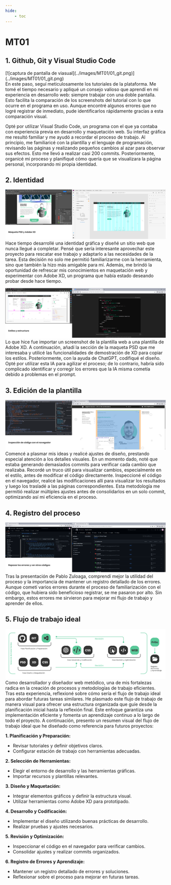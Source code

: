 ```yaml
---
hide:
    - toc
---
```


# MT01

## 1. Github, Git y Visual Studio Code
<div class="zoomable-image">
[![captura de pantalla de viasual](../images/MT01/01_git.png)](../images/MT01/01_git.png)
</div>
En este paso, seguí meticulosamente los tutoriales de la plataforma. Me tomé el tiempo necesario y apliqué un consejo valioso que aprendí en mi experiencia en desarrollo web: siempre trabajar con una doble pantalla. Esto facilita la comparación de los screenshots del tutorial con lo que ocurre en el programa en uso. Aunque encontré algunos errores que no logré registrar de inmediato, pude identificarlos rápidamente gracias a esta comparación visual.

Opté por utilizar Visual Studio Code, un programa con el que ya contaba con experiencia previa en desarrollo y maquetación web. Su interfaz gráfica me resultó familiar y me ayudó a recordar el proceso de trabajo. Al principio, me familiaricé con la plantilla y el lenguaje de programación, revisando las páginas y realizando pequeños cambios al azar para observar sus efectos. Esto me llevó a realizar casi 200 commits. Posteriormente, organicé mi proceso y planifiqué cómo quería que se visualizara la página personal, incorporando mi propia identidad.

## 2. Identidad
![captura de pantalla maqueta](../images/MT01/02_maqueta.png)
Hace tiempo desarrollé una identidad gráfica y diseñé un sitio web que nunca llegué a completar. Pensé que sería interesante aprovechar este proyecto para rescatar ese trabajo y adaptarlo a las necesidades de la tarea. Esta decisión no solo me permitió familiarizarme con la herramienta, sino que también la hizo más amigable para mí. Además, me brindó la oportunidad de refrescar mis conocimientos en maquetación web y experimentar con Adobe XD, un programa que había estado deseando probar desde hace tiempo.

![captura de pantalla estilos](../images/MT01/03_estilos.png)
Lo que hice fue importar un screenshot de la plantilla web a una plantilla de Adobe XD. A continuación, añadí la sección de la maqueta PSD que me interesaba y utilicé las funcionalidades de demostración de XD para copiar los estilos. Posteriormente, con la ayuda de ChatGPT, codifiqué el diseño. Opté por utilizar esta IA para agilizar el proceso; de lo contrario, habría sido complicado identificar y corregir los errores que la IA misma cometía debido a problemas en el prompt.

## 3. Edición de la plantilla
![captura de pantalla inspección de código](../images/MT01/04_Inspeccion.png)
Comencé a plasmar mis ideas y realicé ajustes de diseño, prestando especial atención a los detalles visuales. En un momento dado, noté que estaba generando demasiados commits para verificar cada cambio que realizaba. Recordé un truco útil para visualizar cambios, especialmente en el estilo, antes de modificar el código directamente. Inspeccioné el código en el navegador, realicé las modificaciones allí para visualizar los resultados y luego los trasladé a las páginas correspondientes. Esta metodología me permitió realizar múltiples ajustes antes de consolidarlos en un solo commit, optimizando así mi eficiencia en el proceso.

## 4. Registro del proceso
![captura de pantalla errores de Github y revisar otros trabajos](../images/MT01/05_errores.png)
Tras la presentación de Pablo Zuloaga, comprendí mejor la utilidad del proceso y la importancia de mantener un registro detallado de los errores. Aunque cometí varios errores durante el proceso de familiarización con el código, que hubiera sido beneficioso registrar, se me pasaron por alto. Sin embargo, estos errores me sirvieron para mejorar mi flujo de trabajo y aprender de ellos.

## 5. Flujo de trabajo ideal
![Imagen flujo de trabajo](../images/MT01/06_flujo.png)
Como desarrollador y diseñador web metódico, una de mis fortalezas radica en la creación de procesos y metodologías de trabajo eficientes. Tras esta experiencia, reflexioné sobre cómo sería el flujo de trabajo ideal para abordar futuras tareas similares. He plasmado este flujo de trabajo de manera visual para ofrecer una estructura organizada que guíe desde la planificación inicial hasta la reflexión final. Este enfoque garantiza una implementación eficiente y fomenta un aprendizaje continuo a lo largo de todo el proyecto. A continuación, presento un resumen visual del flujo de trabajo ideal que he diseñado como referencia para futuros proyectos:

**1. Planificación y Preparación:**
   - Revisar tutoriales y definir objetivos claros.
   - Configurar estación de trabajo con herramientas adecuadas.

**2. Selección de Herramientas:**
   - Elegir el entorno de desarrollo y las herramientas gráficas.
   - Importar recursos y plantillas relevantes.

**3. Diseño y Maquetación:**
   - Integrar elementos gráficos y definir la estructura visual.
   - Utilizar herramientas como Adobe XD para prototipado.

**4. Desarrollo y Codificación:**
   - Implementar el diseño utilizando buenas prácticas de desarrollo.
   - Realizar pruebas y ajustes necesarios.

**5. Revisión y Optimización:**
   - Inspeccionar el código en el navegador para verificar cambios.
   - Consolidar ajustes y realizar commits organizados.

**6. Registro de Errores y Aprendizaje:**
   - Mantener un registro detallado de errores y soluciones.
   - Reflexionar sobre el proceso para mejorar en futuras tareas.
